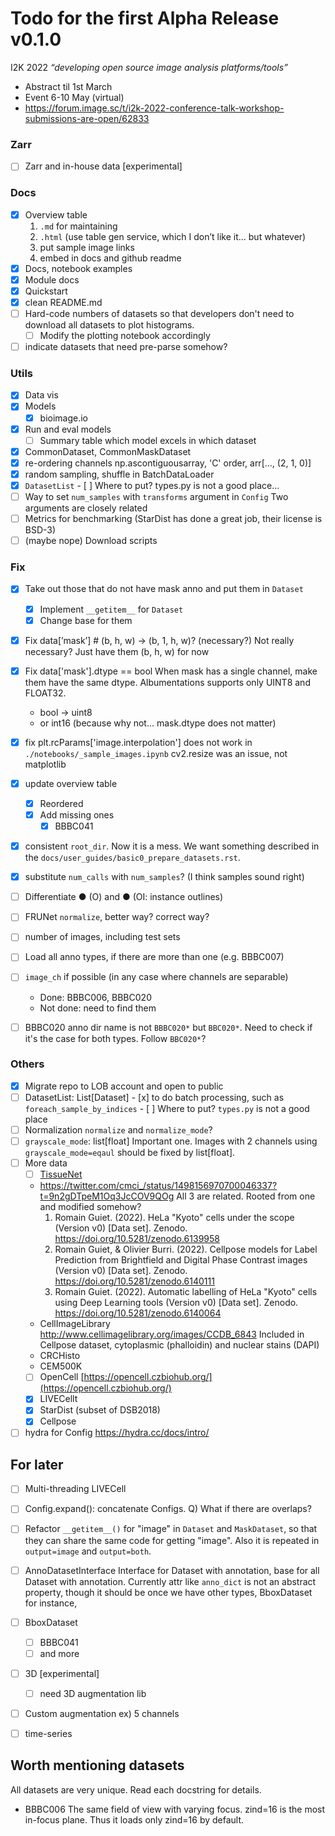# Todo for the first Alpha Release v0.1.0
I2K 2022 *“developing open source image analysis platforms/tools”*
- Abstract til 1st March
- Event 6-10 May (virtual)
- https://forum.image.sc/t/i2k-2022-conference-talk-workshop-submissions-are-open/62833

### Zarr
- [ ]  Zarr and in-house data [experimental]

### Docs
- [x]  Overview table
    1. `.md` for maintaining
    2. `.html` (use table gen service, which I don’t like it... but whatever)
    3. put sample image links
    4. embed in docs and github readme
- [x]  Docs, notebook examples
- [x]  Module docs
- [x]  Quickstart
- [x]  clean README.md
- [ ]  Hard-code numbers of datasets so that developers don't need to download all
  datasets to plot histograms.
    - [ ]  Modify the plotting notebook accordingly
- [ ]  indicate datasets that need pre-parse somehow?

### Utils
- [x]  Data vis
- [x]  Models
    - [x]  bioimage.io
- [x]  Run and eval models
    - [ ]  Summary table which model excels in which dataset
- [x]  CommonDataset, CommonMaskDataset
- [x]  re-ordering channels
        np.ascontiguousarray, 'C' order, arr[..., (2, 1, 0)]
- [x]  random sampling, shuffle in BatchDataLoader
- [x]  `DatasetList`
        - [ ]  Where to put? types.py is not a good place...
- [ ]  Way to set `num_samples` with `transforms` argument in `Config`
        Two arguments are closely related
- [ ]  Metrics for benchmarking (StarDist has done a great job, their license is BSD-3)
- [ ]  (maybe nope) Download scripts

### Fix
- [x]  Take out those that do not have mask anno and put them in `Dataset`
    - [x]  Implement `__getitem__` for `Dataset`
    - [x]  Change base for them
- [x]  Fix data[’mask’]  # (b, h, w) → (b, 1, h, w)? (necessary?)
    Not really necessary? Just have them (b, h, w) for now
- [x]  Fix data['mask'].dtype == bool
    When mask has a single channel, make them have the same dtype.
    Albumentations supports only UINT8 and FLOAT32.
    - bool -> uint8
    - or int16 (because why not... mask.dtype does not matter)
- [x]  fix plt.rcParams['image.interpolation'] does not work in `./notebooks/_sample_images.ipynb`
    cv2.resize was an issue, not matplotlib
- [x]  update overview table
    - [x]  Reordered
    - [x]  Add missing ones
        - [x]  BBBC041
- [x]  consistent `root_dir`. Now it is a mess. We want something described in the
  `docs/user_guides/basic0_prepare_datasets.rst`.
- [x]  substitute `num_calls` with `num_samples`? (I think samples sound right)
- [ ]  Differentiate ● (O) and ● (OI: instance outlines)
- [ ]  FRUNet `normalize`, better way? correct way?
- [ ]  number of images, including test sets
- [ ]  Load all anno types, if there are more than one (e.g. BBBC007)
- [ ]  `image_ch` if possible (in any case where channels are separable)
    - Done: BBBC006, BBBC020
    - Not done: need to find them
- [ ]  BBBC020 anno dir name is not `BBBC020*` but `BBC020*`. Need to check if it's the
  case for both types. Follow `BBC020*`?


### Others
- [x]  Migrate repo to LOB account and open to public
- [ ]  DatasetList: List[Dataset]
        - [x]  to do batch processing, such as `foreach_sample_by_indices`
        - [ ]  Where to put? `types.py` is not a good place
- [ ]  Normalization `normalize` and `normalize_mode`?
- [ ]  `grayscale_mode`: list[float]
    Important one. Images with 2 channels using `grayscale_mode=eqaul` should be fixed
    by list[float].
- [ ]  More data
    - [ ] [TissueNet](https://deepcell.org)
    - https://twitter.com/cmci_/status/1498156970700046337?t=9n2gDTpeM1Oq3JcCOV9QOg
        All 3 are related. Rooted from one and modified somehow?
        1. Romain Guiet. (2022). HeLa "Kyoto" cells under the scope (Version v0) [Data set]. Zenodo. https://doi.org/10.5281/zenodo.6139958
        2. Romain Guiet, & Olivier Burri. (2022). Cellpose models for Label Prediction from Brightfield and Digital Phase Contrast images (Version v0) [Data set]. Zenodo. https://doi.org/10.5281/zenodo.6140111
        3. Romain Guiet. (2022). Automatic labelling of HeLa "Kyoto" cells using Deep Learning tools (Version v0) [Data set]. Zenodo. https://doi.org/10.5281/zenodo.6140064
    - CellImageLibrary http://www.cellimagelibrary.org/images/CCDB_6843
        Included in Cellpose dataset, cytoplasmic (phalloidin) and nuclear stains (DAPI)
    - CRCHisto
    - CEM500K
    - [ ] OpenCell [https://opencell.czbiohub.org/](https://opencell.czbiohub.org/)
    - [x] LIVECellt
    - [x] StarDist (subset of DSB2018)
    - [x] Cellpose
- [ ]  hydra for Config
    https://hydra.cc/docs/intro/

## For later
- [ ]  Multi-threading LIVECell
- [ ]  Config.expand(): concatenate Configs. Q) What if there are overlaps?
- [ ]  Refactor `__getitem__()` for "image" in `Dataset` and `MaskDataset`, so that they
  can share the same code for getting "image". Also it is repeated in `output=image` and
  `output=both`.
- [ ]  AnnoDatasetInterface
    Interface for Dataset with annotation, base for all Dataset with annotation.
    Currently attr like `anno_dict` is not an abstract property, though it should be
    once we have other types, BboxDataset for instance,
- [ ]  BboxDataset
    - [ ]  BBBC041
    - [ ]  and more
- [ ]  3D [experimental]
    - [ ]  need 3D augmentation lib
- [ ]  Custom augmentation ex) 5 channels
- [ ]  time-series


<!-- Put this in another README -->
## Worth mentioning datasets
All datasets are very unique. Read each docstring for details.

- BBBC006
    The same field of view with varying focus. zind=16 is the most in-focus
    plane. Thus it loads only zind=16 by default.
